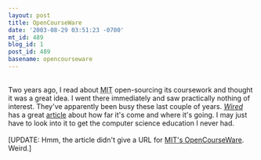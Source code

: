 ```yaml
---
layout: post
title: OpenCourseWare
date: '2003-08-29 03:51:23 -0700'
mt_id: 489
blog_id: 1
post_id: 489
basename: opencourseware
---
```

<br />Two years ago, I read about <acronym title="Massachusetts Institute of Technology">MIT</acronym> open-sourcing its coursework and thought it was a great idea. I went there immediately and saw practically nothing of interest. They've apparently been busy these last couple of years. <a href="http://www.wired.com/"><cite>Wired</cite></a> has a great <a href="http://www.wired.com/wired/archive/11.09/mit_pr.html">article</a> about how far it's come and where it's going. I may just have to look into it to get the computer science education I never had.<br /><br />[UPDATE: Hmm, the article didn't give a URL for <a href="http://ocw.mit.edu/">MIT's OpenCourseWare</a>. Weird.]<br /><br /><br />
